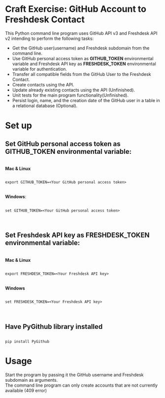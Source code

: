 # Craft Exercise: GitHub Account to Freshdesk Contact
This Python command line program uses GitHub API v3 and Freshdesk API v2 intending to perform the following tasks:

- Get the GitHub user(username) and Freshdesk subdomain from the command line.
- Use GitHub personal access token as **GITHUB_TOKEN** environmental variable and Freshdesk API key as **FRESHDESK_TOKEN** environmental variable for authentication.
- Transfer all compatible fields from the GitHub User to the Freshdesk Contact.
- Create contacts using the API.
- Update already existing contacts using the API (Unfinished).
- Unit tests for the main program functionality(Unfinished).
- Persist login, name, and the creation date of the GitHub user in a table in a relational database (Optional).

# Set up
## Set GitHub personal access token as **GITHUB_TOKEN** environmental variable:

<br/> **Mac & Linux** 
##
    export GITHUB_TOKEN=<Your GitHub personal access token>
<br/> **Windows**:
##
    set GITHUB_TOKEN=<Your GitHub personal access token>
<br/>

## Set Freshdesk API key as **FRESHDESK_TOKEN** environmental variable:

<br/> **Mac & Linux** 
##
    export FRESHDESK_TOKEN=<Your Freshdesk API key>
<br/> **Windows** 
##
    set FRESHDESK_TOKEN=<Your Freshdesk API key>
<br/>

## Have **PyGithub** library installed
##
    pip install PyGithub

# Usage
Start the program by passing it the GitHub username and Freshdesk subdomain as arguments.
<br/>The command line program can only create accounts that are not currently available (409 error)
